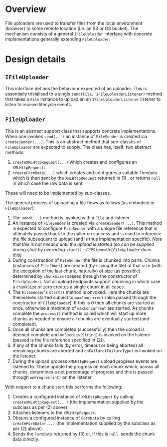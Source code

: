 # Overview

File uploaders are used to transfer files from the local environment (browser) to some remote location (i.e. an S3 or GS bucket). The mechanism consists of a general `IFileUploader` interface with concrete implementations generally extending `FileUploader`.

# Design details

## `IFileUploader`

This interface defines the behaviour expected of an uploader. This is essentially trivialised to a single `send(File, IFileUploaderListener)` method that takes a `File` instance to upload an an `IFileUploaderListener` listener to listen to receive lifecycle events.

## `FileUploader`

This is an abstract support class that supports concrete implementations. When one invokes `send(...)` an instance of `FileSender` is created via `createSender(...)`. This is an abstract method that sub-classes of `FileUploader` are expected to supply. The class has, itself, two abstract methods:

1. `createXMLHttpRequest(...)` which creates and configures an `XMLHttpRequest`.
2. `createFormData(...)` which creates and configures a suitable `FormData` which is then sent by the `XMLHttpRequest` returned in (1) , or returns `null` in which case the raw data is sent.

These will need to be implemented by sub-classes.

The general process of uploading a file flows as follows (as embodied in `FileUploader`):

1. The `send(...)` method is invoked with a `File` and listener.
2. An instance of `FileSender` is created via `createSender(...)`. This method is expected to configure `FileSender` with a unique file reference that is ultimately passed back to the caller on success and is used to reference the file subsequent to upload (and is thus implementation specific). *Note that this is not needed until the upload is started (so can be supplied during start by overriding `start()` - `GCPSignedUrlFileUploader` does this).*
3. During construction of `FileSender` the file is chunked into parts. Chunks (instances of `FileChunk`) are created (by slicing the file) of that size (with the exception of the last chunk, naturally) of size (as possible) determined by `chunkSize` (passed through the constructor of `FileUploader`). Not all upload endpoints support chunking in which case a `chunkSize` of zero creates a single chunk in all cases.
4. The `FileSender`'s `start()` method is onvoked. Here the chunks are themselves started subject to `maxConcurrent` (also passed through the constructor of `FileUploader`). If this is 0 then all chunks are started at once, otherwise a maximum of `maxConcurrent` are started. As chunks complete the `process()` method is called which will start up more chunks as needed to ensure all chunks are eventually started (and completed).
5. Once all chunks are completed (successfully) then the upload is deemed complete and `onSuccess(String)` is invoked on the listener (passed is the file reference specified in (2)).
6. If any of the chunks fails (by error, timeout or being aborted) all remaining chunks are aborted and `onFailure(FailureType)` is invoked on the listener.
7. During the upload process `XMLHttpRequest` upload progress events are listened to. These update the progress on each chunk which, across all chunks, determines a net percentage of progress and this is passed through `onProgres(int)` on the listener.

With respect to a chunk start this performs the following:

1. Creates a configured instance of `XMLHttpRequest` by calling `createXMLHttpRequest(...)` (the implementation supplied by the subclass as per (2) above).
2. Attaches listeners to the `XMLHttpRequest`.
3. Obtains a configured instance of `FormData` by calling `createFormData(...)` (the implementation supplied by the subclass as per (2) above).
4. Sends the `FormData` returned by (3) or, if this is `null`, sends the chunk data directly.

